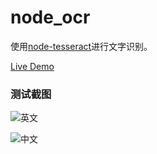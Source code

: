 # node_ocr

使用[node-tesseract](https://github.com/desmondmorris/node-tesseract)进行文字识别。

[Live Demo](http://chengz.chinacloudapp.cn/)

### 测试截图

![英文](http://i4.tietuku.com/8560b5c59d58e47e.jpg)

![中文](http://i4.tietuku.com/a74d0f6802f30b07.jpg)